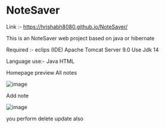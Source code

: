 # NoteSaver


Link :- https://hrishabh8080.github.io/NoteSaver/


This is an NoteSaver web project based on java or hibernate

Required :- eclips (IDE)
Apache Tomcat Server 9.0 
Use Jdk 14

Language use:-
Java 
HTML

Homepage preview All notes

![image](https://user-images.githubusercontent.com/58904934/93296832-aaadc680-f80d-11ea-88f2-e3f0cc312fe7.png)


Add note

![image](https://user-images.githubusercontent.com/58904934/93296863-c3b67780-f80d-11ea-8ada-82f9edd68d75.png)

you perform delete update also
